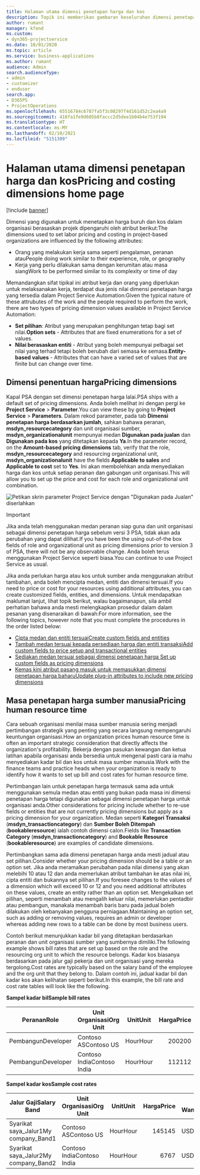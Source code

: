 ```yaml
---
title: Halaman utama dimensi penetapan harga dan kos
description: Topik ini memberikan gambaran keseluruhan dimensi penetapan harga.
author: rumant
manager: kfend
ms.custom:
- dyn365-projectservice
ms.date: 10/01/2020
ms.topic: article
ms.service: business-applications
ms.author: rumant
audience: Admin
search.audienceType:
- admin
- customizer
- enduser
search.app:
- D365PS
- ProjectOperations
ms.openlocfilehash: 65516784c6787fa5f3c08297f4d161d52c2ea4a9
ms.sourcegitcommit: 418fa1fe9d605b8faccc2d5dee1b04b4e753f194
ms.translationtype: HT
ms.contentlocale: ms-MY
ms.lasthandoff: 02/10/2021
ms.locfileid: "5151309"
---
```

# <a name="pricing-and-costing-dimensions-home-page"></a><span data-ttu-id="b37e9-103">Halaman utama dimensi penetapan harga dan kos</span><span class="sxs-lookup"><span data-stu-id="b37e9-103">Pricing and costing dimensions home page</span></span>

[!include [banner](../includes/psa-now-project-operations.md)]

<span data-ttu-id="b37e9-104">Dimensi yang digunakan untuk menetapkan harga buruh dan kos dalam organisasi berasaskan projek dipengaruhi oleh atribut berikut:</span><span class="sxs-lookup"><span data-stu-id="b37e9-104">The dimensions used to set labor pricing and costing in project-based organizations are influenced by the following attributes:</span></span>

- <span data-ttu-id="b37e9-105">Orang yang melakukan kerja sama seperti pengalaman, peranan atau</span><span class="sxs-lookup"><span data-stu-id="b37e9-105">People doing work similar to their experience, role, or geography</span></span>
- <span data-ttu-id="b37e9-106">Kerja yang perlu dilakukan sama dengan kerumitan atau masa siang</span><span class="sxs-lookup"><span data-stu-id="b37e9-106">Work to be performed similar to its complexity or time of day</span></span>

<span data-ttu-id="b37e9-107">Memandangkan sifat tipikal ini atribut kerja dan orang yang diperlukan untuk melaksanakan kerja, terdapat dua jenis nilai dimensi penetapan harga yang tersedia dalam Project Service Automation:</span><span class="sxs-lookup"><span data-stu-id="b37e9-107">Given the typical nature of these attrubutes of the work and the people required to perform the work, there are two types of pricing dimension values available in Project Service Automation:</span></span> 

- <span data-ttu-id="b37e9-108">**Set pilihan**: Atribut yang merupakan penghitungan tetap bagi set nilai.</span><span class="sxs-lookup"><span data-stu-id="b37e9-108">**Option sets** - Attributes that are fixed enumerations for a set of values.</span></span>
- <span data-ttu-id="b37e9-109">**Nilai berasaskan entiti** - Atribut yang boleh mempunyai pelbagai set nilai yang terhad tetapi boleh berubah dari semasa ke semasa.</span><span class="sxs-lookup"><span data-stu-id="b37e9-109">**Entity-based values** - Attributes that can have a varied set of values that are finite but can change over time.</span></span>

## <a name="pricing-dimensions"></a><span data-ttu-id="b37e9-110">Dimensi penentuan harga</span><span class="sxs-lookup"><span data-stu-id="b37e9-110">Pricing dimensions</span></span>

<span data-ttu-id="b37e9-111">Kapal PSA dengan set dimensi penetapan harga lalai.</span><span class="sxs-lookup"><span data-stu-id="b37e9-111">PSA ships with a default set of pricing dimensions.</span></span> <span data-ttu-id="b37e9-112">Anda boleh melihat ini dengan pergi ke **Project Service** > **Parameter**.</span><span class="sxs-lookup"><span data-stu-id="b37e9-112">You can view these by going to **Project Service** > **Parameters**.</span></span> <span data-ttu-id="b37e9-113">Dalam rekod parameter, pada tab **Dimensi penetapan harga berdasarkan jumlah**, sahkan bahawa peranan, **msdyn_resourcecategory** dan unit organisasi sumber, **msdyn_organizationalunit** mempunyai medan **Digunakan pada jualan** dan **Digunakan pada kos** yang ditetapkan kepada **Ya**.</span><span class="sxs-lookup"><span data-stu-id="b37e9-113">In the parameter record, on the **Amount-based pricing dimensions** tab, verify that the role, **msdyn_resourcecategory** and resourcing organizational unit, **msdyn_organizationalunit** have the fields **Applicable to sales** and **Applicable to cost** set to **Yes**.</span></span> <span data-ttu-id="b37e9-114">Ini akan membolehkan anda menyediakan harga dan kos untuk setiap peranan dan gabungan unit organisasi.</span><span class="sxs-lookup"><span data-stu-id="b37e9-114">This will allow you to set up the price and cost for each role and organizational unit combination.</span></span>

![Petikan skrin parameter Project Service dengan "Digunakan pada Jualan" diserlahkan](media/PS-OOB-parameters.png)

> [!IMPORTANT]
> <span data-ttu-id="b37e9-116">Jika anda telah menggunakan medan peranan siap guna dan unit organisasi sebagai dimensi penetapan harga sebelum versi 3 PSA, tidak akan ada perubahan yang dapat dilihat.</span><span class="sxs-lookup"><span data-stu-id="b37e9-116">If you have been the using out-of-the box fields of role and organizational unit as pricing dimensions prior to version 3 of PSA, there will not be any observable change.</span></span> <span data-ttu-id="b37e9-117">Anda boleh terus menggunakan Project Service seperti biasa.</span><span class="sxs-lookup"><span data-stu-id="b37e9-117">You can continue to use Project Service as usual.</span></span> 

<span data-ttu-id="b37e9-118">Jika anda perlukan harga atau kos untuk sumber anda menggunakan atribut tambahan, anda boleh mencipta medan, entiti dan dimensi tersuai.</span><span class="sxs-lookup"><span data-stu-id="b37e9-118">If you need to price or cost for your resources using additional attributes, you can create customized fields, entities, and dimensions.</span></span> <span data-ttu-id="b37e9-119">Untuk mendapatkan maklumat lanjut, lihat topik berikut, walau bagaimanapun, sila ambil perhatian bahawa anda mesti melengkapkan prosedur dalam dalam pesanan yang disenaraikan di bawah:</span><span class="sxs-lookup"><span data-stu-id="b37e9-119">For more information, see the following topics, however note that you must complete the procedures in the order listed below:</span></span>

- [<span data-ttu-id="b37e9-120">Cipta medan dan entiti tersuai</span><span class="sxs-lookup"><span data-stu-id="b37e9-120">Create custom fields and entities</span></span>](create-custom-fields-entities.md)
- [<span data-ttu-id="b37e9-121">Tambah medan tersuai kepada persediaan harga dan entiti transaksi</span><span class="sxs-lookup"><span data-stu-id="b37e9-121">Add custom fields to price setup and transactional entities</span></span>](field-references.md)
- [<span data-ttu-id="b37e9-122">Sediakan medan tersuai sebagai dimensi penetapan harga </span><span class="sxs-lookup"><span data-stu-id="b37e9-122">Set up custom fields as pricing dimensions</span></span>](set-up-pricing-dimensions.md)
- [<span data-ttu-id="b37e9-123">Kemas kini atribut pasang masuk untuk memasukkan dimensi penetapan harga baharu</span><span class="sxs-lookup"><span data-stu-id="b37e9-123">Update plug-in attributes to include new pricing dimensions</span></span>](update-plug-in-attributes.md)

## <a name="pricing-human-resource-time"></a><span data-ttu-id="b37e9-124">Masa penetapan harga sumber manusia</span><span class="sxs-lookup"><span data-stu-id="b37e9-124">Pricing human resource time</span></span>
<span data-ttu-id="b37e9-125">Cara sebuah organisasi menilai masa sumber manusia sering menjadi pertimbangan strategik yang penting yang secara langsung mempengaruhi keuntungan organisasi.</span><span class="sxs-lookup"><span data-stu-id="b37e9-125">How an organization prices human resource time is often an important strategic consideration that directly affects the organization's profitability.</span></span> <span data-ttu-id="b37e9-126">Bekerja dengan pasukan kewangan dan ketua latihan apabila organisasi anda bersedia untuk mengenal pasti cara ia mahu menyediakan kadar bil dan kos untuk masa sumber manusia.</span><span class="sxs-lookup"><span data-stu-id="b37e9-126">Work with the finance teams and practice heads when your organization is ready to identify how it wants to set up bill and cost rates for human resource time.</span></span>

<span data-ttu-id="b37e9-127">Pertimbangan lain untuk penetapan harga termasuk sama ada untuk menggunakan semula medan atau entiti yang bukan pada masa ini dimensi penetapan harga tetapi digunakan sebagai dimensi penetapan harga untuk organisasi anda.</span><span class="sxs-lookup"><span data-stu-id="b37e9-127">Other considerations for pricing include whether to re-use fields or entities that are not currently pricing dimensions but apply as a pricing dimension for your organization.</span></span> <span data-ttu-id="b37e9-128">Medan seperti **Kategori Transaksi** (**msdyn_transactioncategory**) dan **Sumber Boleh Ditempah** (**bookableresource**) ialah contoh dimensi calon.</span><span class="sxs-lookup"><span data-stu-id="b37e9-128">Fields like **Transaction Category** (**msdyn_transactioncategory**) and **Bookable Resource** (**bookableresource**) are examples of candidate dimensions.</span></span> 

<span data-ttu-id="b37e9-129">Pertimbangkan sama ada dimensi penetapan harga anda mesti jadual atau set pilihan.</span><span class="sxs-lookup"><span data-stu-id="b37e9-129">Consider whether your pricing dimension should be a table or an option set.</span></span> <span data-ttu-id="b37e9-130">Jika anda meramalkan perubahan pada nilai dimensi yang akan melebihi 10 atau 12 dan anda memerlukan atribut tambahan ke atas nilai ini, cipta entiti dan bukannya set pilihan.</span><span class="sxs-lookup"><span data-stu-id="b37e9-130">If you foresee changes to the values of a dimension which will exceed 10 or 12 and you need additional attributes on these values, create an entity rather than an option set.</span></span> <span data-ttu-id="b37e9-131">Mengekalkan set pilihan, seperti menambah atau mengalih keluar nilai, memerlukan pentadbir atau pembangun, manakala menambah baris baru pada jadual boleh dilakukan oleh kebanyakan pengguna perniagaan.</span><span class="sxs-lookup"><span data-stu-id="b37e9-131">Maintaining an option set, such as adding or removing values, requires an admin or developer whereas adding new rows to a table can be done by most business users.</span></span>

<span data-ttu-id="b37e9-132">Contoh berikut menunjukkan kadar bil yang ditetapkan berdasarkan peranan dan unit organisasi sumber yang sumbernya dimiliki.</span><span class="sxs-lookup"><span data-stu-id="b37e9-132">The following example shows bill rates that are set up based on the role and the resourcing org unit to which the resource belongs.</span></span> <span data-ttu-id="b37e9-133">Kadar kos biasanya berdasarkan pada jalur gaji pekerja dan unit organisasi yang mereka tergolong.</span><span class="sxs-lookup"><span data-stu-id="b37e9-133">Cost rates are typically based on the salary band of the employee and the org unit that they belong to.</span></span> <span data-ttu-id="b37e9-134">Dalam contoh ini, jadual kadar bil dan kadar kos akan kelihatan seperti berikut.</span><span class="sxs-lookup"><span data-stu-id="b37e9-134">In this example, the bill rate and cost rate tables will look like the following.</span></span>

<span data-ttu-id="b37e9-135">**Sampel kadar bil**</span><span class="sxs-lookup"><span data-stu-id="b37e9-135">**Sample bill rates**</span></span>

| <span data-ttu-id="b37e9-136">Peranan</span><span class="sxs-lookup"><span data-stu-id="b37e9-136">Role</span></span>        | <span data-ttu-id="b37e9-137">Unit Organisasi</span><span class="sxs-lookup"><span data-stu-id="b37e9-137">Org Unit</span></span>    |<span data-ttu-id="b37e9-138">Unit</span><span class="sxs-lookup"><span data-stu-id="b37e9-138">Unit</span></span>      |<span data-ttu-id="b37e9-139">Harga</span><span class="sxs-lookup"><span data-stu-id="b37e9-139">Price</span></span>      |<span data-ttu-id="b37e9-140">Mata Wang</span><span class="sxs-lookup"><span data-stu-id="b37e9-140">Currency</span></span>  |
| ------------|-------------|----------|----------:|----------|
| <span data-ttu-id="b37e9-141">Pembangun</span><span class="sxs-lookup"><span data-stu-id="b37e9-141">Developer</span></span>   | <span data-ttu-id="b37e9-142">Contoso AS</span><span class="sxs-lookup"><span data-stu-id="b37e9-142">Contoso US</span></span>  |<span data-ttu-id="b37e9-143">Hour</span><span class="sxs-lookup"><span data-stu-id="b37e9-143">Hour</span></span> | <span data-ttu-id="b37e9-144">200</span><span class="sxs-lookup"><span data-stu-id="b37e9-144">200</span></span>|<span data-ttu-id="b37e9-145">USD</span><span class="sxs-lookup"><span data-stu-id="b37e9-145">USD</span></span>     |
| <span data-ttu-id="b37e9-146">Pembangun</span><span class="sxs-lookup"><span data-stu-id="b37e9-146">Developer</span></span>   | <span data-ttu-id="b37e9-147">Contoso India</span><span class="sxs-lookup"><span data-stu-id="b37e9-147">Contoso India</span></span> |<span data-ttu-id="b37e9-148">Hour</span><span class="sxs-lookup"><span data-stu-id="b37e9-148">Hour</span></span>|   <span data-ttu-id="b37e9-149">112</span><span class="sxs-lookup"><span data-stu-id="b37e9-149">112</span></span>|<span data-ttu-id="b37e9-150">USD</span><span class="sxs-lookup"><span data-stu-id="b37e9-150">USD</span></span>     |


<span data-ttu-id="b37e9-151">**Sampel kadar kos**</span><span class="sxs-lookup"><span data-stu-id="b37e9-151">**Sample cost rates**</span></span>

| <span data-ttu-id="b37e9-152">Jalur Gaji</span><span class="sxs-lookup"><span data-stu-id="b37e9-152">Salary Band</span></span>     | <span data-ttu-id="b37e9-153">Unit Organisasi</span><span class="sxs-lookup"><span data-stu-id="b37e9-153">Org Unit</span></span>    |<span data-ttu-id="b37e9-154">Unit</span><span class="sxs-lookup"><span data-stu-id="b37e9-154">Unit</span></span>      |<span data-ttu-id="b37e9-155">Harga</span><span class="sxs-lookup"><span data-stu-id="b37e9-155">Price</span></span>      |<span data-ttu-id="b37e9-156">Mata Wang</span><span class="sxs-lookup"><span data-stu-id="b37e9-156">Currency</span></span>  |
| ----------------|-------------|----------|----------:|----------|
| <span data-ttu-id="b37e9-157">Syarikat saya_Jalur1</span><span class="sxs-lookup"><span data-stu-id="b37e9-157">My company_Band1</span></span> | <span data-ttu-id="b37e9-158">Contoso AS</span><span class="sxs-lookup"><span data-stu-id="b37e9-158">Contoso US</span></span>  |<span data-ttu-id="b37e9-159">Hour</span><span class="sxs-lookup"><span data-stu-id="b37e9-159">Hour</span></span> | <span data-ttu-id="b37e9-160">145</span><span class="sxs-lookup"><span data-stu-id="b37e9-160">145</span></span>|<span data-ttu-id="b37e9-161">USD</span><span class="sxs-lookup"><span data-stu-id="b37e9-161">USD</span></span>     |
| <span data-ttu-id="b37e9-162">Syarikat saya_Jalur2</span><span class="sxs-lookup"><span data-stu-id="b37e9-162">My company_Band2</span></span> | <span data-ttu-id="b37e9-163">Contoso India</span><span class="sxs-lookup"><span data-stu-id="b37e9-163">Contoso India</span></span> |<span data-ttu-id="b37e9-164">Hour</span><span class="sxs-lookup"><span data-stu-id="b37e9-164">Hour</span></span>|   <span data-ttu-id="b37e9-165">67</span><span class="sxs-lookup"><span data-stu-id="b37e9-165">67</span></span>|<span data-ttu-id="b37e9-166">USD</span><span class="sxs-lookup"><span data-stu-id="b37e9-166">USD</span></span>     |

